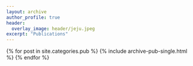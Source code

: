 ```yaml
---
layout: archive 
author_profile: true
header:
  overlay_image: header/jeju.jpeg
excerpt: "Publications"
---
```


{% for post in site.categories.pub %}
	{% include archive-pub-single.html %}
{% endfor %}


<!-- 
{% for post in paginator.posts %}
  {% if post.category == "blog" %}
    {% include archive-single.html %}
  {% endif %}
{% endfor %}

{% include paginator.html %}
--!>



